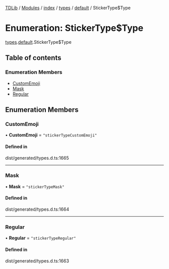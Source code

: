 [TDLib](../README.md) / [Modules](../modules.md) / [index](../modules/index.md) / [types](../modules/index.types.md) / [default](../modules/index.types.default.md) / StickerType$Type

# Enumeration: StickerType$Type

[types](../modules/index.types.md).[default](../modules/index.types.default.md).StickerType$Type

## Table of contents

### Enumeration Members

- [CustomEmoji](index.types.default.StickerType_Type.md#customemoji)
- [Mask](index.types.default.StickerType_Type.md#mask)
- [Regular](index.types.default.StickerType_Type.md#regular)

## Enumeration Members

### CustomEmoji

• **CustomEmoji** = ``"stickerTypeCustomEmoji"``

#### Defined in

dist/generated/types.d.ts:1665

___

### Mask

• **Mask** = ``"stickerTypeMask"``

#### Defined in

dist/generated/types.d.ts:1664

___

### Regular

• **Regular** = ``"stickerTypeRegular"``

#### Defined in

dist/generated/types.d.ts:1663
